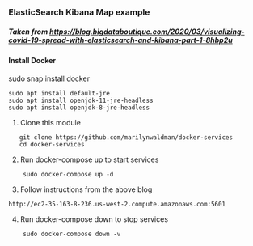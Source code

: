 ### ElasticSearch Kibana Map example

##### Taken from https://blog.bigdataboutique.com/2020/03/visualizing-covid-19-spread-with-elasticsearch-and-kibana-part-1-8hbp2u

#### Install Docker

sudo snap install docker

```aidl
sudo apt install default-jre            
sudo apt install openjdk-11-jre-headless
sudo apt install openjdk-8-jre-headless 
```
1.  Clone this module

```aidl
   git clone https://github.com/marilynwaldman/docker-services
   cd docker-services
```

2.  Run docker-compose  up to start services
```aidl
    sudo docker-compose up -d
```
3.  Follow instructions from the above blog

```aidl
http://ec2-35-163-8-236.us-west-2.compute.amazonaws.com:5601
```

4.  Run docker-compose down to stop services
```aidl
    sudo docker-compose down -v
```


